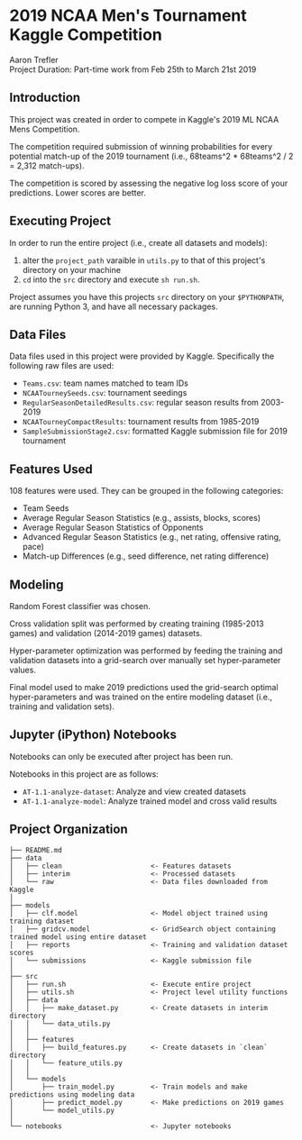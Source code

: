 2019 NCAA Men's Tournament Kaggle Competition
==============================
Aaron Trefler  
Project Duration: Part-time work from Feb 25th to March 21st 2019

Introduction
------------
This project was created in order to compete in Kaggle's 2019 ML NCAA Mens Competition.

The competition required submission of winning probabilities for every potential match-up of the 2019 tournament (i.e., 68teams^2 * 68teams^2 / 2 = 2,312 match-ups).

The competition is scored by assessing the negative log loss score of your predictions. Lower scores are better.

Executing Project
------------
In order to run the entire project (i.e., create all datasets and models):
1. alter the `project_path` varaible in `utils.py` to that of this project's directory on your machine
2. `cd` into the `src` directory and execute `sh run.sh`.

Project assumes you have this projects `src` directory on your `$PYTHONPATH`, are running Python 3, and have all necessary packages.

Data Files
------------
Data files used in this project were provided by Kaggle. Specifically the following raw files are used:
- `Teams.csv`: team names matched to team IDs
- `NCAATourneySeeds.csv`: tournament seedings
- `RegularSeasonDetailedResults.csv`: regular season results from 2003-2019
- `NCAATourneyCompactResults`: tournament results from 1985-2019
- `SampleSubmissionStage2.csv`: formatted Kaggle submission file for 2019 tournament

Features Used
------------
108 features were used. They can be grouped in the following categories:
- Team Seeds
- Average Regular Season Statistics (e.g., assists, blocks, scores)
- Average Regular Season Statistics of Opponents
- Advanced Regular Season Statistics (e.g., net rating, offensive rating, pace)
- Match-up Differences (e.g., seed difference, net rating difference)

Modeling
------------
Random Forest classifier was chosen.

Cross validation split was performed by creating training (1985-2013 games) and validation (2014-2019 games) datasets.

Hyper-parameter optimization was performed by feeding the training and validation datasets into a grid-search over manually set hyper-parameter values.

Final model used to make 2019 predictions used the grid-search optimal hyper-parameters and was trained on the entire modeling dataset (i.e., training and validation sets).

Jupyter (iPython) Notebooks
------------
Notebooks can only be executed after project has been run.

Notebooks in this project are as follows:
- `AT-1.1-analyze-dataset`: Analyze and view created datasets
- `AT-1.1-analyze-model`: Analyze trained model and cross valid results

Project Organization
------------
    ├── README.md
    ├── data
    │   ├── clean                      <- Features datasets
    │   ├── interim                    <- Processed datasets
    │   └── raw                        <- Data files downloaded from Kaggle
    │
    ├── models                          
    │   ├── clf.model                  <- Model object trained using training dataset
    │   ├── gridcv.model               <- GridSearch object containing trained model using entire dataset
    │   ├── reports                    <- Training and validation dataset scores
    │   └── submissions                <- Kaggle submission file
    │
    ├── src
    │   ├── run.sh                     <- Execute entire project 
    │   ├── utils.sh                   <- Project level utility functions
    │   ├── data                       
    │   │   ├── make_dataset.py        <- Create datasets in interim directory
    │   │   └── data_utils.py
    │   │ 
    │   ├── features
    │   │   ├── build_features.py      <- Create datasets in `clean` directory
    │   │   └── feature_utils.py 
    │   │  
    │   └── models                    
    │       ├── train_model.py         <- Train models and make predictions using modeling data
    │       ├── predict_model.py       <- Make predictions on 2019 games
    │       └── model_utils.py         
    │
    └── notebooks                      <- Jupyter notebooks

